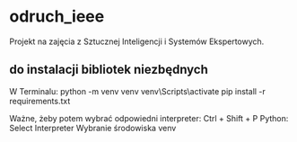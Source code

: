 # odruch_ieee
Projekt na zajęcia z Sztucznej Inteligencji i Systemów Ekspertowych.

## do instalacji bibliotek niezbędnych
W Terminalu:
python -m venv venv
venv\Scripts\activate
pip install -r requirements.txt

Ważne, żeby potem wybrać odpowiedni interpreter:
Ctrl + Shift + P
Python: Select Interpreter
Wybranie środowiska venv
